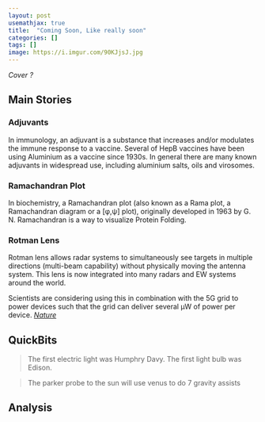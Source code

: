 ```yaml
---
layout: post
usemathjax: true
title:  "Coming Soon, Like really soon"
categories: []
tags: []
image: https://i.imgur.com/90KJjsJ.jpg
---
```


*Cover ?*

## Main Stories
### Adjuvants
In immunology, an adjuvant is a substance that increases and/or modulates the immune response to a vaccine. Several of HepB vaccines have been using Aluminium as a vaccine since 1930s. In general there are many known adjuvants in widespread use, including aluminium salts, oils and virosomes.

### Ramachandran Plot
In biochemistry, a Ramachandran plot (also known as a Rama plot, a Ramachandran diagram or a [φ,ψ] plot), originally developed in 1963 by G. N. Ramachandran is a way to visualize Protein Folding.

### Rotman Lens
Rotman lens allows radar systems to simultaneously see targets in multiple directions (multi-beam capability) without physically moving the antenna system. This lens is now integrated into many radars and EW systems around the world.

Scientists are considering using this in combination with the 5G grid to power devices such that the grid can deliver several µW of power per device. [*Nature*](https://www.nature.com/articles/s41598-020-79500-x)


## QuickBits
> The first electric light was Humphry Davy. The first light bulb was Edison.

> The parker probe to the sun will use venus to do 7 gravity assists



## Analysis